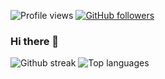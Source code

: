 ![Profile views](https://gpvc.arturio.dev/LegeBeker) [![GitHub followers](https://img.shields.io/github/followers/LegeBeker.svg?style=social&label=Follow&maxAge=2592000)](https://github.com/LegeBeker?tab=followers)
### Hi there 👋

<!--
- 🔭 I’m currently working on ...
- 🌱 I’m currently learning ...
- 👯 I’m looking to collaborate on ...
- 🤔 I’m looking for help with ...
- 💬 Ask me about ...
- 📫 How to reach me: ...
- 😄 Pronouns: ...
- ⚡ Fun fact: ...
-->

![Github streak](https://github-readme-streak-stats.herokuapp.com/?user=LegeBeker&theme=blue-green)
![Top languages](https://github-readme-stats.vercel.app/api/top-langs/?username=LegeBeker&theme=blue-green)
